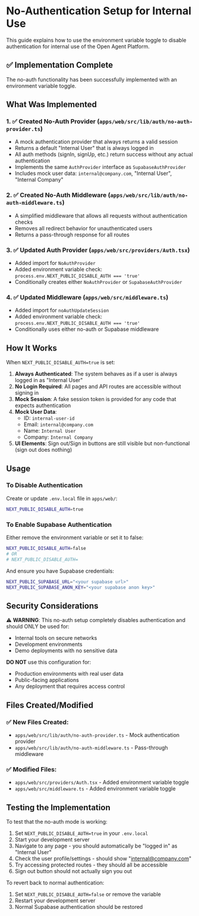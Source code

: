 # No-Authentication Setup for Internal Use

This guide explains how to use the environment variable toggle to disable authentication for internal use of the Open Agent Platform.

## ✅ Implementation Complete

The no-auth functionality has been successfully implemented with an environment variable toggle.

## What Was Implemented

### 1. ✅ Created No-Auth Provider (`apps/web/src/lib/auth/no-auth-provider.ts`)
- A mock authentication provider that always returns a valid session
- Returns a default "Internal User" that is always logged in
- All auth methods (signIn, signUp, etc.) return success without any actual authentication
- Implements the same `AuthProvider` interface as `SupabaseAuthProvider`
- Includes mock user data: `internal@company.com`, "Internal User", "Internal Company"

### 2. ✅ Created No-Auth Middleware (`apps/web/src/lib/auth/no-auth-middleware.ts`)
- A simplified middleware that allows all requests without authentication checks
- Removes all redirect behavior for unauthenticated users
- Returns a pass-through response for all routes

### 3. ✅ Updated Auth Provider (`apps/web/src/providers/Auth.tsx`)
- Added import for `NoAuthProvider`
- Added environment variable check: `process.env.NEXT_PUBLIC_DISABLE_AUTH === 'true'`
- Conditionally creates either `NoAuthProvider` or `SupabaseAuthProvider`

### 4. ✅ Updated Middleware (`apps/web/src/middleware.ts`)
- Added import for `noAuthUpdateSession`
- Added environment variable check: `process.env.NEXT_PUBLIC_DISABLE_AUTH === 'true'`
- Conditionally uses either no-auth or Supabase middleware

## How It Works

When `NEXT_PUBLIC_DISABLE_AUTH=true` is set:

1. **Always Authenticated**: The system behaves as if a user is always logged in as "Internal User"
2. **No Login Required**: All pages and API routes are accessible without signing in
3. **Mock Session**: A fake session token is provided for any code that expects authentication
4. **Mock User Data**: 
   - ID: `internal-user-id`
   - Email: `internal@company.com`
   - Name: `Internal User`
   - Company: `Internal Company`
5. **UI Elements**: Sign out/Sign in buttons are still visible but non-functional (sign out does nothing)

## Usage

### To Disable Authentication
Create or update `.env.local` file in `apps/web/`:
```bash
NEXT_PUBLIC_DISABLE_AUTH=true
```

### To Enable Supabase Authentication
Either remove the environment variable or set it to false:
```bash
NEXT_PUBLIC_DISABLE_AUTH=false
# OR
# NEXT_PUBLIC_DISABLE_AUTH=
```

And ensure you have Supabase credentials:
```bash
NEXT_PUBLIC_SUPABASE_URL="<your supabase url>"
NEXT_PUBLIC_SUPABASE_ANON_KEY="<your supabase anon key>"
```

## Security Considerations

⚠️ **WARNING**: This no-auth setup completely disables authentication and should ONLY be used for:
- Internal tools on secure networks
- Development environments
- Demo deployments with no sensitive data

**DO NOT** use this configuration for:
- Production environments with real user data
- Public-facing applications
- Any deployment that requires access control

## Files Created/Modified

### ✅ New Files Created:
- `apps/web/src/lib/auth/no-auth-provider.ts` - Mock authentication provider
- `apps/web/src/lib/auth/no-auth-middleware.ts` - Pass-through middleware

### ✅ Modified Files:
- `apps/web/src/providers/Auth.tsx` - Added environment variable toggle
- `apps/web/src/middleware.ts` - Added environment variable toggle

## Testing the Implementation

To test that the no-auth mode is working:

1. Set `NEXT_PUBLIC_DISABLE_AUTH=true` in your `.env.local`
2. Start your development server
3. Navigate to any page - you should automatically be "logged in" as "Internal User"
4. Check the user profile/settings - should show "internal@company.com"
5. Try accessing protected routes - they should all be accessible
6. Sign out button should not actually sign you out

To revert back to normal authentication:
1. Set `NEXT_PUBLIC_DISABLE_AUTH=false` or remove the variable
2. Restart your development server
3. Normal Supabase authentication should be restored 